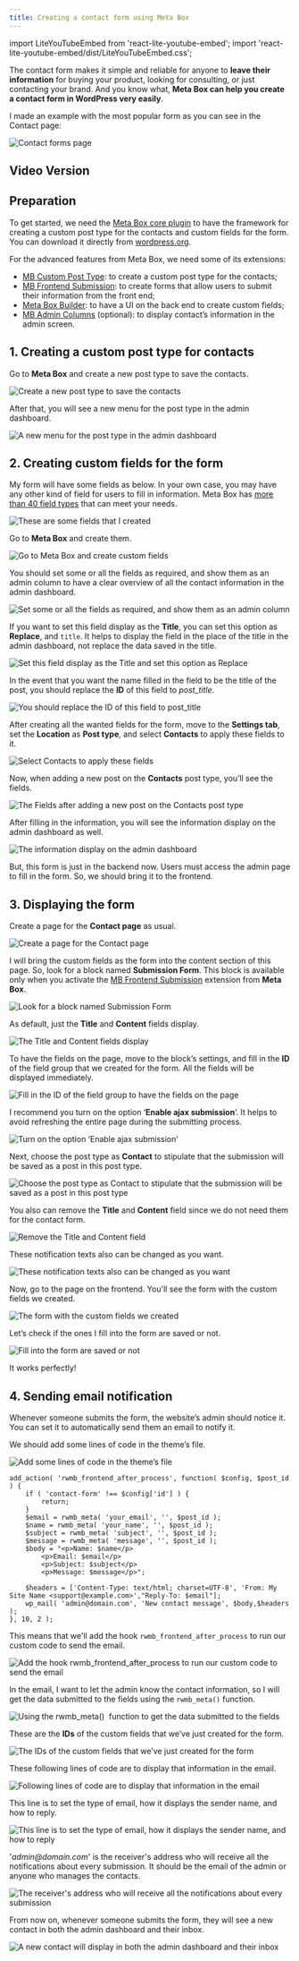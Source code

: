 ```yaml
---
title: Creating a contact form using Meta Box
---
```


import LiteYouTubeEmbed from 'react-lite-youtube-embed';
import 'react-lite-youtube-embed/dist/LiteYouTubeEmbed.css';

The contact form makes it simple and reliable for anyone to **leave their information** for buying your product, looking for consulting, or just contacting your brand. And you know what, **Meta Box can help you create a contact form in WordPress very easily**.

I made an example with the most popular form as you can see in the Contact page:

![Contact forms page](https://i.imgur.com/UzbIwwc.png)

## Video Version

<LiteYouTubeEmbed id='tbbdBTcuBBo' />

## Preparation

To get started, we need the [Meta Box core plugin](https://wordpress.org/plugins/meta-box/) to have the framework for creating a custom post type for the contacts and custom fields for the form. You can download it directly from [wordpress.org](https://wordpress.org/plugins/meta-box/).

For the advanced features from Meta Box, we need some of its extensions:

* [MB Custom Post Type](https://metabox.io/plugins/custom-post-type/): to create a custom post type for the contacts;
* [MB Frontend Submission](https://metabox.io/plugins/mb-frontend-submission/): to create forms that allow users to submit their information from the front end;
* [Meta Box Builder](https://metabox.io/plugins/meta-box-builder/): to have a UI on the back end to create custom fields;
* [MB Admin Columns](https://metabox.io/plugins/mb-admin-columns/) (optional): to display contact’s information in the admin screen.

## 1. Creating a custom post type for contacts

Go to **Meta Box** and create a new post type to save the contacts.

![Create a new post type to save the contacts](https://i.imgur.com/gv6YtCj.png)

After that, you will see a new menu for the post type in the admin dashboard.

![A new menu for the post type in the admin dashboard](https://i.imgur.com/R3Aghmg.png)

## 2. Creating custom fields for the form

My form will have some fields as below. In your own case, you may have any other kind of field for users to fill in information. Meta Box has [more than 40 field types](https://youtu.be/WWeaM5vIAwM?feature=shared) that can meet your needs.

![These are some fields that I created](https://i.imgur.com/ZcAZvm0.png)

Go to **Meta Box** and create them.

![Go to Meta Box and create custom fields](https://i.imgur.com/zWrW6ac.png)

You should set some or all the fields as required, and show them as an admin column to have a clear overview of all the contact information in the admin dashboard.

![Set some or all the fields as required, and show them as an admin column](https://i.imgur.com/ORtOrFI.png)

If you want to set this field display as the **Title**, you can set this option as **Replace**, and `title`. It helps to display the field in the place of the title in the admin dashboard, not replace the data saved in the title.

![Set this field display as the Title and set this option as Replace](https://i.imgur.com/O6uphzB.png)

In the event that you want the name filled in the field to be the title of the post, you should replace the **ID** of this field to _post_title_.

![You should replace the ID of this field to post_title](https://i.imgur.com/xG61wbo.png)

After creating all the wanted fields for the form, move to the **Settings tab**, set the **Location** as **Post type**, and select **Contacts** to apply these fields to it.

![Select Contacts to apply these fields](https://i.imgur.com/DxLRYHB.png)

Now, when adding a new post on the **Contacts** post type, you’ll see the fields.

![The Fields after adding a new post on the Contacts post type](https://i.imgur.com/DQhIT2a.png)

After filling in the information, you will see the information display on the admin dashboard as well.

![The information display on the admin dashboard](https://i.imgur.com/R6BbruY.png)

But, this form is just in the backend now. Users must access the admin page to fill in the form. So, we should bring it to the frontend.

## 3. Displaying the form

Create a page for the **Contact page** as usual.

![Create a page for the Contact page](https://i.imgur.com/IDgY5sF.png)

I will bring the custom fields as the form into the content section of this page. So, look for a block named **Submission Form**. This block is available only when you activate the [MB Frontend Submission](https://metabox.io/plugins/mb-frontend-submission/) extension from **Meta Box**.

![Look for a block named Submission Form](https://i.imgur.com/JBD7k1G.png)

As default, just the **Title** and **Content** fields display.

![The Title and Content fields display](https://i.imgur.com/7Ab4l1C.png)

To have the fields on the page, move to the block’s settings, and fill in the **ID** of the field group that we created for the form. All the fields will be displayed immediately.

![ Fill in the ID of the field group to have the fields on the page](https://i.imgur.com/7vlAtaA.png)

I recommend you turn on the option ‘**Enable ajax submission**’. It helps to avoid refreshing the entire page during the submitting process.

![Turn on the option ‘Enable ajax submission’](https://i.imgur.com/dlybQAu.png)

Next, choose the post type as **Contact** to stipulate that the submission will be saved as a post in this post type.

![Choose the post type as Contact to stipulate that the submission will be saved as a post in this post type](https://i.imgur.com/4sxIrY6.png)

You also can remove the **Title** and **Content** field since we do not need them for the contact form.

![Remove the Title and Content field](https://i.imgur.com/CBTanKU.png)

These notification texts also can be changed as you want.

![These notification texts also can be changed as you want](https://i.imgur.com/ilXQC57.png)

Now, go to the page on the frontend. You'll see the form with the custom fields we created.

![The form with the custom fields we created](https://i.imgur.com/Ms1BDlt.png)

Let’s check if the ones I fill into the form are saved or not.

![Fill into the form are saved or not](https://i.imgur.com/TAfCWlz.gif)

It works perfectly!

## 4. Sending email notification

Whenever someone submits the form, the website’s admin should notice it. You can set it to automatically send them an email to notify it.

We should add some lines of code in the theme’s file.

![Add some lines of code in the theme’s file](https://i.imgur.com/qctHKA1.png)

```
add_action( 'rwmb_frontend_after_process', function( $config, $post_id ) {
    if ( 'contact-form' !== $config['id'] ) {
        return;
    }
    $email = rwmb_meta( 'your_email', '', $post_id );
    $name = rwmb_meta( 'your_name', '', $post_id );
    $subject = rwmb_meta( 'subject', '', $post_id );
    $message = rwmb_meta( 'message', '', $post_id );
    $body = "<p>Name: $name</p>
        <p>Email: $email</p>
        <p>Subject: $subject</p>
        <p>Message: $message</p>";

    $headers = ['Content-Type: text/html; charset=UTF-8', 'From: My Site Name <support@example.com>',"Reply-To: $email"];
    wp_mail( 'admin@domain.com', 'New contact message', $body,$headers );
}, 10, 2 );
```

This means that we'll add the hook ``` rwmb_frontend_after_process ``` to run our custom code to send the email.

![Add the hook rwmb_frontend_after_process to run our custom code to send the email](https://i.imgur.com/geDOXKZ.png)

In the email, I want to let the admin know the contact information, so I will get the data submitted to the fields using the ``` rwmb_meta() ``` function.

![Using the rwmb_meta()  function to get the data submitted to the fields ](https://i.imgur.com/rF95EiH.png)

These are the **IDs** of the custom fields that we’ve just created for the form.

![The IDs of the custom fields that we’ve just created for the form](https://i.imgur.com/Cxeay2R.png)

These following lines of code are to display that information in the email.

![Following lines of code are to display that information in the email](https://i.imgur.com/9ykaROD.png)

This line is to set the type of email, how it displays the sender name, and how to reply.

![This line is to set the type of email, how it displays the sender name, and how to reply](https://i.imgur.com/3UmAVSi.png)

'_admin@domain.com_' is the receiver's address who will receive all the notifications about every submission. It should be the email of the admin or anyone who manages the contacts.

![The receiver's address who will receive all the notifications about every submission](https://i.imgur.com/uZty8Bc.png)

From now on, whenever someone submits the form, they will see a new contact in both the admin dashboard and their inbox.

![A new contact will display in both the admin dashboard and their inbox](https://i.imgur.com/P5UonaW.gif)

